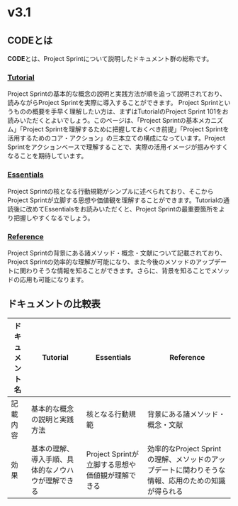 # v3.1

## **CODEとは**

**CODE**とは、Project Sprintについて説明したドキュメント群の総称です。

### [**Tutorial**](tutorial/)

Project Sprintの基本的な概念の説明と実践方法が順を追って説明されており、読みながらProject Sprintを実際に導入することができます。 Project Sprintというものの概要を手早く理解したい方は、まずはTutorialのProject Sprint 101をお読みいただくとよいでしょう。このページは、「Project Sprintの基本メカニズム」「Project Sprintを理解するために把握しておくべき前提」「Project Sprintを活用するためのコア・アクション」の三本立ての構成になっています。Project Sprintをアクションベースで理解することで、実際の活用イメージが掴みやすくなることを期待しています。

### [**Essentials**](../v3.3/essentials.md)

Project Sprintの核となる行動規範がシンプルに述べられており、そこからProject Sprintが立脚する思想や価値観を理解することができます。Tutorialの通読後に改めてEssentialsをお読みいただくと、Project Sprintの最重要箇所をより把握しやすくなるでしょう。

### [**Reference**](reference.md)

Project Sprintの背景にある諸メソッド・概念・文献について記載されており、Project Sprintの効率的な理解が可能になり、また今後のメソッドのアップデートに関わりそうな情報を知ることができます。さらに、背景を知ることでメソッドの応用も可能になります。

## **ドキュメントの比較表**

| ドキュメント名 | Tutorial                  | Essentials                      | Reference                                                |
| ------- | ------------------------- | ------------------------------- | -------------------------------------------------------- |
| 記載内容    | 基本的な概念の説明と実践方法            | 核となる行動規範                        | 背景にある諸メソッド・概念・文献                                         |
| 効果      | 基本の理解、導入手順、具体的なノウハウが理解できる | Project Sprintが立脚する思想や価値観が理解できる | 効率的なProject Sprintの理解、メソッドのアップデートに関わりそうな情報、応用のための知識が得られる |

